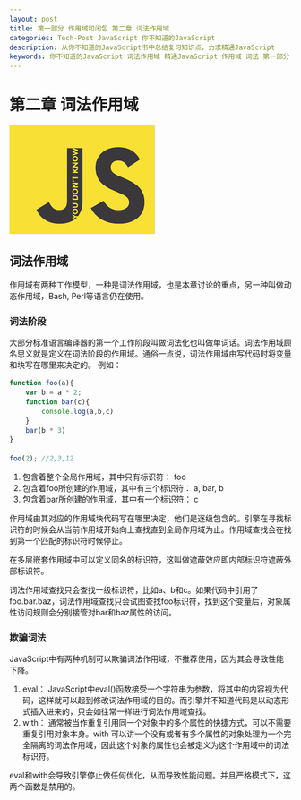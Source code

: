 ```yaml
---
layout: post
title: 第一部分 作用域和闭包 第二章 词法作用域
categories: Tech-Post JavaScript 你不知道的JavaScript
description: 从你不知道的JavaScript书中总结复习知识点，力求精通JavaScript
keywords: 你不知道的JavaScript 词法作用域 精通JavaScript 作用域 词法 第一部分 作用域和闭包
---
```


# 第二章 词法作用域

![book](/images/blog/you_dont_know_js.png)

## 词法作用域

作用域有两种工作模型，一种是词法作用域，也是本章讨论的重点，另一种叫做动态作用域，Bash, Perl等语言仍在使用。

### 词法阶段
大部分标准语言编译器的第一个工作阶段叫做词法化也叫做单词话。词法作用域顾名思义就是定义在词法阶段的作用域。通俗一点说，词法作用域由写代码时将变量和块写在哪里来决定的。
例如：

```JavaScript
function foo(a){
    var b = a * 2;
    function bar(c){
        console.log(a,b,c)
    }
    bar(b * 3)
}

foo(2); //2,3,12
```

1. 包含着整个全局作用域，其中只有标识符： foo
2. 包含着foo所创建的作用域，其中有三个标识符： a, bar, b
3. 包含着bar所创建的作用域，其中有一个标识符： c

作用域由其对应的作用域块代码写在哪里决定，他们是逐级包含的。引擎在寻找标识符的时候会从当前作用域开始向上查找直到全局作用域为止。作用域查找会在找到第一个匹配的标识符时候停止。

在多层嵌套作用域中可以定义同名的标识符，这叫做遮蔽效应即内部标识符遮蔽外部标识符。

词法作用域查找只会查找一级标识符，比如a、b和c。如果代码中引用了foo.bar.baz，词法作用域查找只会试图查找foo标识符，找到这个变量后，对象属性访问规则会分别接管对bar和baz属性的访问。

### 欺骗词法
JavaScript中有两种机制可以欺骗词法作用域，不推荐使用，因为其会导致性能下降。

1. eval： JavaScript中eval()函数接受一个字符串为参数，将其中的内容视为代码，这样就可以起到修改词法作用域的目的。而引擎并不知道代码是以动态形式插入进来的，只会如往常一样进行词法作用域查找。
2. with： 通常被当作重复引用同一个对象中的多个属性的快捷方式，可以不需要重复引用对象本身。with 可以讲一个没有或者有多个属性的对象处理为一个完全隔离的词法作用域，因此这个对象的属性也会被定义为这个作用域中的词法标识符。

eval和with会导致引擎停止做任何优化，从而导致性能问题。并且严格模式下，这两个函数是禁用的。
